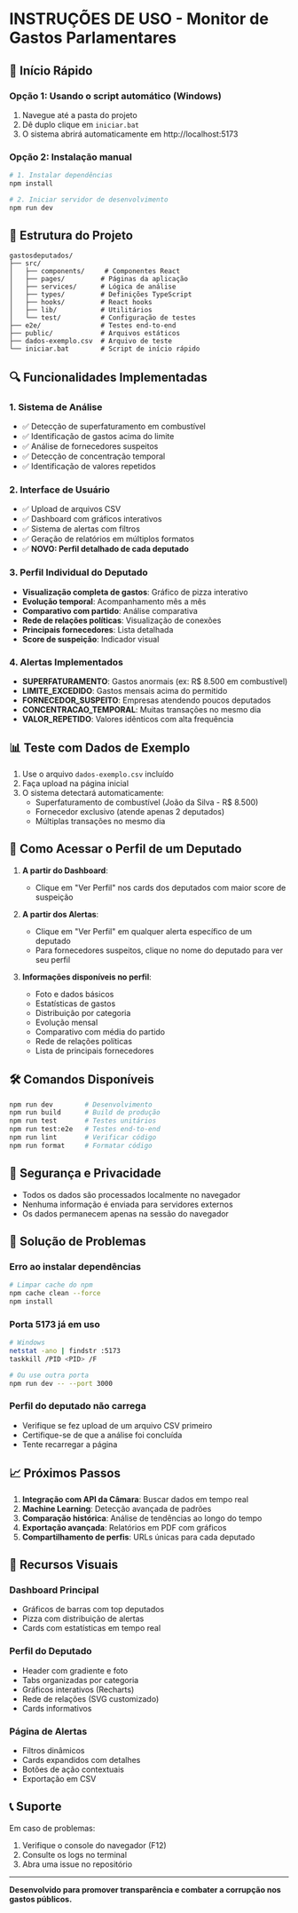 # INSTRUÇÕES DE USO - Monitor de Gastos Parlamentares

## 🚀 Início Rápido

### Opção 1: Usando o script automático (Windows)
1. Navegue até a pasta do projeto
2. Dê duplo clique em `iniciar.bat`
3. O sistema abrirá automaticamente em http://localhost:5173

### Opção 2: Instalação manual
```bash
# 1. Instalar dependências
npm install

# 2. Iniciar servidor de desenvolvimento
npm run dev
```

## 📁 Estrutura do Projeto

```
gastosdeputados/
├── src/
│   ├── components/     # Componentes React
│   ├── pages/         # Páginas da aplicação
│   ├── services/      # Lógica de análise
│   ├── types/         # Definições TypeScript
│   ├── hooks/         # React hooks
│   ├── lib/           # Utilitários
│   └── test/          # Configuração de testes
├── e2e/               # Testes end-to-end
├── public/            # Arquivos estáticos
├── dados-exemplo.csv  # Arquivo de teste
└── iniciar.bat        # Script de início rápido
```

## 🔍 Funcionalidades Implementadas

### 1. Sistema de Análise
- ✅ Detecção de superfaturamento em combustível
- ✅ Identificação de gastos acima do limite
- ✅ Análise de fornecedores suspeitos
- ✅ Detecção de concentração temporal
- ✅ Identificação de valores repetidos

### 2. Interface de Usuário
- ✅ Upload de arquivos CSV
- ✅ Dashboard com gráficos interativos
- ✅ Sistema de alertas com filtros
- ✅ Geração de relatórios em múltiplos formatos
- ✅ **NOVO: Perfil detalhado de cada deputado**

### 3. Perfil Individual do Deputado
- **Visualização completa de gastos**: Gráfico de pizza interativo
- **Evolução temporal**: Acompanhamento mês a mês
- **Comparativo com partido**: Análise comparativa
- **Rede de relações políticas**: Visualização de conexões
- **Principais fornecedores**: Lista detalhada
- **Score de suspeição**: Indicador visual

### 4. Alertas Implementados
- **SUPERFATURAMENTO**: Gastos anormais (ex: R$ 8.500 em combustível)
- **LIMITE_EXCEDIDO**: Gastos mensais acima do permitido
- **FORNECEDOR_SUSPEITO**: Empresas atendendo poucos deputados
- **CONCENTRACAO_TEMPORAL**: Muitas transações no mesmo dia
- **VALOR_REPETIDO**: Valores idênticos com alta frequência

## 📊 Teste com Dados de Exemplo

1. Use o arquivo `dados-exemplo.csv` incluído
2. Faça upload na página inicial
3. O sistema detectará automaticamente:
   - Superfaturamento de combustível (João da Silva - R$ 8.500)
   - Fornecedor exclusivo (atende apenas 2 deputados)
   - Múltiplas transações no mesmo dia

## 🎯 Como Acessar o Perfil de um Deputado

1. **A partir do Dashboard**: 
   - Clique em "Ver Perfil" nos cards dos deputados com maior score de suspeição

2. **A partir dos Alertas**:
   - Clique em "Ver Perfil" em qualquer alerta específico de um deputado
   - Para fornecedores suspeitos, clique no nome do deputado para ver seu perfil

3. **Informações disponíveis no perfil**:
   - Foto e dados básicos
   - Estatísticas de gastos
   - Distribuição por categoria
   - Evolução mensal
   - Comparativo com média do partido
   - Rede de relações políticas
   - Lista de principais fornecedores

## 🛠️ Comandos Disponíveis

```bash
npm run dev        # Desenvolvimento
npm run build      # Build de produção
npm run test       # Testes unitários
npm run test:e2e   # Testes end-to-end
npm run lint       # Verificar código
npm run format     # Formatar código
```

## 🔐 Segurança e Privacidade

- Todos os dados são processados localmente no navegador
- Nenhuma informação é enviada para servidores externos
- Os dados permanecem apenas na sessão do navegador

## 🐛 Solução de Problemas

### Erro ao instalar dependências
```bash
# Limpar cache do npm
npm cache clean --force
npm install
```

### Porta 5173 já em uso
```bash
# Windows
netstat -ano | findstr :5173
taskkill /PID <PID> /F

# Ou use outra porta
npm run dev -- --port 3000
```

### Perfil do deputado não carrega
- Verifique se fez upload de um arquivo CSV primeiro
- Certifique-se de que a análise foi concluída
- Tente recarregar a página

## 📈 Próximos Passos

1. **Integração com API da Câmara**: Buscar dados em tempo real
2. **Machine Learning**: Detecção avançada de padrões
3. **Comparação histórica**: Análise de tendências ao longo do tempo
4. **Exportação avançada**: Relatórios em PDF com gráficos
5. **Compartilhamento de perfis**: URLs únicas para cada deputado

## 🌟 Recursos Visuais

### Dashboard Principal
- Gráficos de barras com top deputados
- Pizza com distribuição de alertas
- Cards com estatísticas em tempo real

### Perfil do Deputado
- Header com gradiente e foto
- Tabs organizadas por categoria
- Gráficos interativos (Recharts)
- Rede de relações (SVG customizado)
- Cards informativos

### Página de Alertas
- Filtros dinâmicos
- Cards expandidos com detalhes
- Botões de ação contextuais
- Exportação em CSV

## 📞 Suporte

Em caso de problemas:
1. Verifique o console do navegador (F12)
2. Consulte os logs no terminal
3. Abra uma issue no repositório

---

**Desenvolvido para promover transparência e combater a corrupção nos gastos públicos.**
